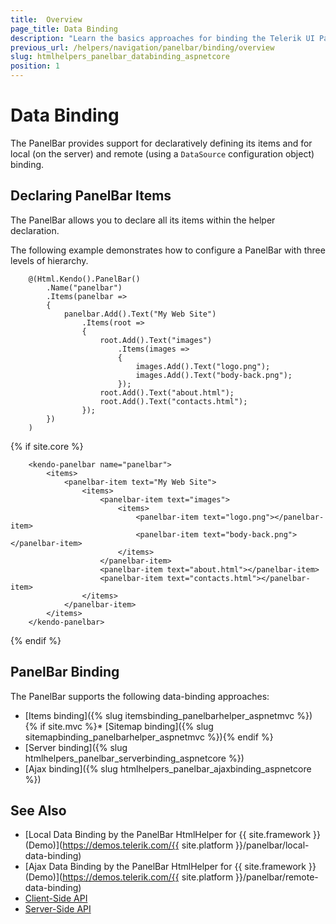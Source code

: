 ```yaml
---
title:  Overview
page_title: Data Binding
description: "Learn the basics approaches for binding the Telerik UI PanelBar HtmlHelper for {{ site.framework }}."
previous_url: /helpers/navigation/panelbar/binding/overview
slug: htmlhelpers_panelbar_databinding_aspnetcore
position: 1
---
```


# Data Binding

The PanelBar provides support for declaratively defining its items and for local (on the server) and remote (using a `DataSource` configuration object) binding.

## Declaring PanelBar Items

The PanelBar allows you to declare all its items within the helper declaration.

The following example demonstrates how to configure a PanelBar with three levels of hierarchy.

```HtmlHelper
    @(Html.Kendo().PanelBar()
        .Name("panelbar")
        .Items(panelbar =>
        {
            panelbar.Add().Text("My Web Site")
                .Items(root =>
                {
                    root.Add().Text("images")
                        .Items(images =>
                        {
                            images.Add().Text("logo.png");
                            images.Add().Text("body-back.png");
                        });
                    root.Add().Text("about.html");
                    root.Add().Text("contacts.html");
                });
        })
    )
```
{% if site.core %}
```TagHelper
    <kendo-panelbar name="panelbar">
        <items>
            <panelbar-item text="My Web Site">
                <items>
                    <panelbar-item text="images">
                        <items>
                            <panelbar-item text="logo.png"></panelbar-item>
                            <panelbar-item text="body-back.png"></panelbar-item>
                        </items>
                    </panelbar-item>
                    <panelbar-item text="about.html"></panelbar-item>
                    <panelbar-item text="contacts.html"></panelbar-item>
                </items>
            </panelbar-item>
        </items>
    </kendo-panelbar>
```
{% endif %}

## PanelBar Binding

The PanelBar supports the following data-binding approaches:

* [Items binding]({% slug itemsbinding_panelbarhelper_aspnetmvc %})
{% if site.mvc %}* [Sitemap binding]({% slug sitemapbinding_panelbarhelper_aspnetmvc %}){% endif %}
* [Server binding]({% slug htmlhelpers_panelbar_serverbinding_aspnetcore %})
* [Ajax binding]({% slug htmlhelpers_panelbar_ajaxbinding_aspnetcore %})

## See Also

* [Local Data Binding by the PanelBar HtmlHelper for {{ site.framework }} (Demo)](https://demos.telerik.com/{{ site.platform }}/panelbar/local-data-binding)
* [Ajax Data Binding by the PanelBar HtmlHelper for {{ site.framework }} (Demo)](https://demos.telerik.com/{{ site.platform }}/panelbar/remote-data-binding)
* [Client-Side API](https://docs.telerik.com/kendo-ui/api/javascript/ui/panelbar)
* [Server-Side API](/api/panelbar)
